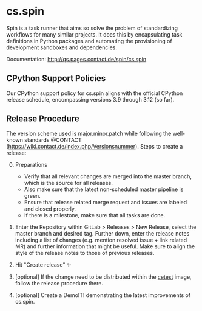 # cs.spin

Spin is a task runner that aims so solve the problem of standardizing
workflows for many similar projects. It does this by encapsulating
task definitions in Python packages and automating the provisioning of
development sandboxes and dependencies.

Documentation: http://qs.pages.contact.de/spin/cs.spin

## CPython Support Policies

Our CPython support policy for cs.spin aligns with the official CPython release
schedule, encompassing versions 3.9 through 3.12 (so far).

## Release Procedure

The version scheme used is major.minor.patch while following the well-known
standards @CONTACT (https://wiki.contact.de/index.php/Versionsnummer).
Steps to create a release:

0. Preparations

   - Verify that all relevant changes are merged into the master branch, which
     is the source for all releases.
   - Also make sure that the latest non-scheduled master pipeline is green.
   - Ensure that release related merge request and issues are labeled and closed
     properly.
   - If there is a milestone, make sure that all tasks are done.

1. Enter the Repository within GitLab > Releases > New Release, select the
   master branch and desired tag. Further down, enter the release notes
   including a list of changes (e.g. mention resolved issue + link related MR)
   and further information that might be useful. Make sure to align the style of
   the release notes to those of previous releases.

2. Hit "Create release" ✨

3. [optional] If the change need to be distributed within the
   [cetest](https://code.contact.de/qs/images/cetest) image, follow the release
   procedure there.

4. [optional] Create a DemoIT! demonstrating the latest improvements of cs.spin.

